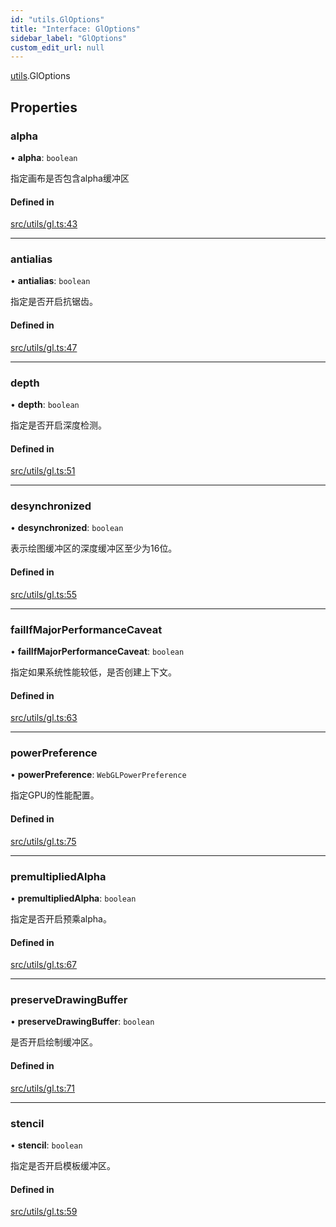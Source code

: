 ```yaml
---
id: "utils.GlOptions"
title: "Interface: GlOptions"
sidebar_label: "GlOptions"
custom_edit_url: null
---
```


[utils](../namespaces/utils.md).GlOptions

## Properties

### alpha

• **alpha**: `boolean`

指定画布是否包含alpha缓冲区

#### Defined in

[src/utils/gl.ts:43](https://github.com/sakitam-gis/vis-engine/blob/master/src/utils/gl.ts?at&#x3D;1f7cbec#line&#x3D;43)

___

### antialias

• **antialias**: `boolean`

指定是否开启抗锯齿。

#### Defined in

[src/utils/gl.ts:47](https://github.com/sakitam-gis/vis-engine/blob/master/src/utils/gl.ts?at&#x3D;1f7cbec#line&#x3D;47)

___

### depth

• **depth**: `boolean`

指定是否开启深度检测。

#### Defined in

[src/utils/gl.ts:51](https://github.com/sakitam-gis/vis-engine/blob/master/src/utils/gl.ts?at&#x3D;1f7cbec#line&#x3D;51)

___

### desynchronized

• **desynchronized**: `boolean`

表示绘图缓冲区的深度缓冲区至少为16位。

#### Defined in

[src/utils/gl.ts:55](https://github.com/sakitam-gis/vis-engine/blob/master/src/utils/gl.ts?at&#x3D;1f7cbec#line&#x3D;55)

___

### failIfMajorPerformanceCaveat

• **failIfMajorPerformanceCaveat**: `boolean`

指定如果系统性能较低，是否创建上下文。

#### Defined in

[src/utils/gl.ts:63](https://github.com/sakitam-gis/vis-engine/blob/master/src/utils/gl.ts?at&#x3D;1f7cbec#line&#x3D;63)

___

### powerPreference

• **powerPreference**: `WebGLPowerPreference`

指定GPU的性能配置。

#### Defined in

[src/utils/gl.ts:75](https://github.com/sakitam-gis/vis-engine/blob/master/src/utils/gl.ts?at&#x3D;1f7cbec#line&#x3D;75)

___

### premultipliedAlpha

• **premultipliedAlpha**: `boolean`

指定是否开启预乘alpha。

#### Defined in

[src/utils/gl.ts:67](https://github.com/sakitam-gis/vis-engine/blob/master/src/utils/gl.ts?at&#x3D;1f7cbec#line&#x3D;67)

___

### preserveDrawingBuffer

• **preserveDrawingBuffer**: `boolean`

是否开启绘制缓冲区。

#### Defined in

[src/utils/gl.ts:71](https://github.com/sakitam-gis/vis-engine/blob/master/src/utils/gl.ts?at&#x3D;1f7cbec#line&#x3D;71)

___

### stencil

• **stencil**: `boolean`

指定是否开启模板缓冲区。

#### Defined in

[src/utils/gl.ts:59](https://github.com/sakitam-gis/vis-engine/blob/master/src/utils/gl.ts?at&#x3D;1f7cbec#line&#x3D;59)
